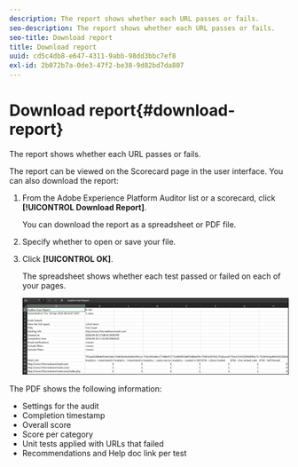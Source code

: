 ```yaml
---
description: The report shows whether each URL passes or fails.
seo-description: The report shows whether each URL passes or fails.
seo-title: Download report
title: Download report
uuid: cd5c4db8-e647-4311-9abb-98dd3bbc7ef8
exl-id: 2b072b7a-0de3-47f2-be38-9d82bd7da807
---
```

# Download report{#download-report}

The report shows whether each URL passes or fails.

The report can be viewed on the Scorecard page in the user interface. You can also download the report: 

1. From the Adobe Experience Platform Auditor list or a scorecard, click **[!UICONTROL Download Report]**.

   You can download the report as a spreadsheet or PDF file. 
1. Specify whether to open or save your file.

1. Click **[!UICONTROL OK]**.

   The spreadsheet shows whether each test passed or failed on each of your pages. 

   ![](assets/sheet.png)
   
The PDF shows the following information: 

* Settings for the audit 
* Completion timestamp 
* Overall score 
* Score per category 
* Unit tests applied with URLs that failed 
* Recommendations and Help doc link per test
